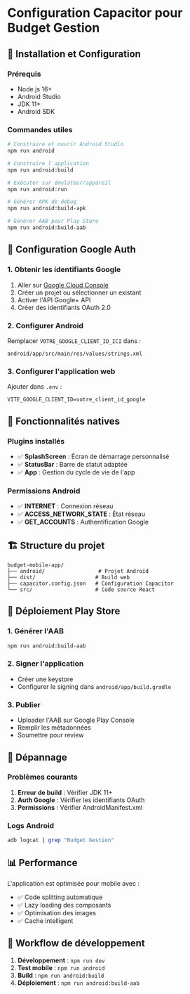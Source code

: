 # Configuration Capacitor pour Budget Gestion

## 🚀 Installation et Configuration

### Prérequis
- Node.js 16+
- Android Studio
- JDK 11+
- Android SDK

### Commandes utiles

```bash
# Construire et ouvrir Android Studio
npm run android

# Construire l'application
npm run android:build

# Exécuter sur émulateur/appareil
npm run android:run

# Générer APK de debug
npm run android:build-apk

# Générer AAB pour Play Store
npm run android:build-aab
```

## 🔐 Configuration Google Auth

### 1. Obtenir les identifiants Google
1. Aller sur [Google Cloud Console](https://console.cloud.google.com/)
2. Créer un projet ou sélectionner un existant
3. Activer l'API Google+ API
4. Créer des identifiants OAuth 2.0

### 2. Configurer Android
Remplacer `VOTRE_GOOGLE_CLIENT_ID_ICI` dans :
```
android/app/src/main/res/values/strings.xml
```

### 3. Configurer l'application web
Ajouter dans `.env` :
```
VITE_GOOGLE_CLIENT_ID=votre_client_id_google
```

## 📱 Fonctionnalités natives

### Plugins installés
- ✅ **SplashScreen** : Écran de démarrage personnalisé
- ✅ **StatusBar** : Barre de statut adaptée
- ✅ **App** : Gestion du cycle de vie de l'app

### Permissions Android
- ✅ **INTERNET** : Connexion réseau
- ✅ **ACCESS_NETWORK_STATE** : État réseau
- ✅ **GET_ACCOUNTS** : Authentification Google

## 🏗️ Structure du projet

```
budget-mobile-app/
├── android/                 # Projet Android
├── dist/                   # Build web
├── capacitor.config.json   # Configuration Capacitor
└── src/                    # Code source React
```

## 🚀 Déploiement Play Store

### 1. Générer l'AAB
```bash
npm run android:build-aab
```

### 2. Signer l'application
- Créer une keystore
- Configurer le signing dans `android/app/build.gradle`

### 3. Publier
- Uploader l'AAB sur Google Play Console
- Remplir les métadonnées
- Soumettre pour review

## 🔧 Dépannage

### Problèmes courants
1. **Erreur de build** : Vérifier JDK 11+
2. **Auth Google** : Vérifier les identifiants OAuth
3. **Permissions** : Vérifier AndroidManifest.xml

### Logs Android
```bash
adb logcat | grep "Budget Gestion"
```

## 📊 Performance

L'application est optimisée pour mobile avec :
- ✅ Code splitting automatique
- ✅ Lazy loading des composants
- ✅ Optimisation des images
- ✅ Cache intelligent

## 🔄 Workflow de développement

1. **Développement** : `npm run dev`
2. **Test mobile** : `npm run android`
3. **Build** : `npm run android:build`
4. **Déploiement** : `npm run android:build-aab` 